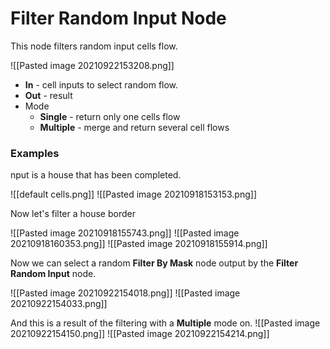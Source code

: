 # Filter Random Input Node
This node filters random input cells flow.

![[Pasted image 20210922153208.png]]

- **In** -  cell inputs to select random flow.
- **Out** - result
- Mode
	- **Single** - return only one cells flow
	- **Multiple** - merge and return several cell flows

### Examples

nput is a house that has been completed.

![[default cells.png]]
![[Pasted image 20210918153153.png]]

Now let's filter a house border

![[Pasted image 20210918155743.png]]
![[Pasted image 20210918160353.png]]
![[Pasted image 20210918155914.png]]

Now we can select a random **Filter By Mask** node output by the **Filter Random Input** node.

![[Pasted image 20210922154018.png]]
![[Pasted image 20210922154033.png]]

And this is a result of the filtering with a **Multiple** mode on.
![[Pasted image 20210922154150.png]]
![[Pasted image 20210922154214.png]]